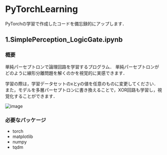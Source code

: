 # PyTorchLearning
PyTorchの学習で作成したコードを備忘録的にアップします．

## 1.SimplePerception_LogicGate.ipynb
### 概要
単純パーセプトロンで論理回路を学習するプログラム．
単純パーセプトロンがどのように線形分離問題を解くのかを視覚的に実感できます．

学習の際は，学習データセットのxとyの値を任意のものに変更してください．
また，モデルを多層パーセプトロンに書き換えることで，XOR回路も学習し，視覚化することができます．

![image](https://github.com/YaezakuraP/PyTorchLearning/assets/119919608/1e23bc7d-f1f9-4cbb-b8d0-cf394141fa5a)



### 必要なパッケージ
- torch
- matplotlib
- numpy
- tqdm
